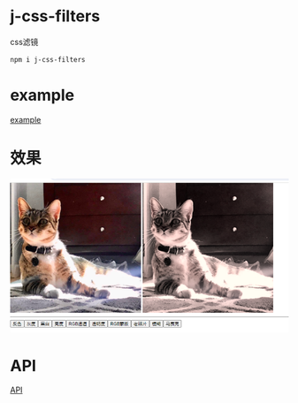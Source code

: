 # j-css-filters
css滤镜

```bash
npm i j-css-filters
```

# example

[example](https://jiamao.github.io/j-css-filters/example/index.html)

# 效果
![老照片](./example/res.png)

# API
[API](docs/api/index.md)
